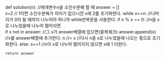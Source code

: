 def solution(n): //매개변수n을 소인수분해 할 때
answer = []  
 x=2 // 1이면 소인수분해가 의미가 없으니깐 x에 2를 초기화한다.
while x<=n: //나머지가 0이 될 때까지 나누어야 하니까 while반복문을 사용한다.
if n % x == 0: //n을 x로 나누었을때 나누어 떨어지면  
 if x not in answer: //그 x가 answer배열에 없으면(중복체크)
answer.append(x) //x를 answer배열에 추가한다.
n //= x //다시 n을 x로 나누었을때 나오는 몫으로 초기화한다.
else: x+=1 //n이 x로 나누어 떨어지지 않으면 x에 1 더한다.

    return answer
